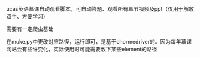 ucas英语慕课自动观看脚本，可自动答题、观看所有章节视频及ppt（仅用于解放双手、方便学习）

需要有一定爬虫基础

在muke.py中更改对应路径，运行即可，是基于chormedriver的。因为每年慕课网站会有些许变化，实际使用时可能需要改下某些element的路径
